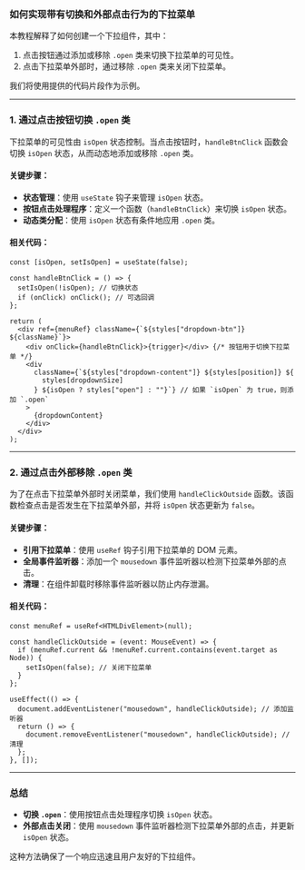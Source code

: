 ### 如何实现带有切换和外部点击行为的下拉菜单

本教程解释了如何创建一个下拉组件，其中：

1. 点击按钮通过添加或移除 `.open` 类来切换下拉菜单的可见性。
2. 点击下拉菜单外部时，通过移除 `.open` 类来关闭下拉菜单。

我们将使用提供的代码片段作为示例。

---

### 1. 通过点击按钮切换 `.open` 类

下拉菜单的可见性由 `isOpen` 状态控制。当点击按钮时，`handleBtnClick` 函数会切换 `isOpen` 状态，从而动态地添加或移除 `.open` 类。

#### 关键步骤：
- **状态管理**：使用 `useState` 钩子来管理 `isOpen` 状态。
- **按钮点击处理程序**：定义一个函数（`handleBtnClick`）来切换 `isOpen` 状态。
- **动态类分配**：使用 `isOpen` 状态有条件地应用 `.open` 类。

#### 相关代码：
```tsx
const [isOpen, setIsOpen] = useState(false);

const handleBtnClick = () => {
  setIsOpen(!isOpen); // 切换状态
  if (onClick) onClick(); // 可选回调
};

return (
  <div ref={menuRef} className={`${styles["dropdown-btn"]} ${className}`}>
    <div onClick={handleBtnClick}>{trigger}</div> {/* 按钮用于切换下拉菜单 */}
    <div
      className={`${styles["dropdown-content"]} ${styles[position]} ${
        styles[dropdownSize]
      } ${isOpen ? styles["open"] : ""}`} // 如果 `isOpen` 为 true，则添加 `.open`
    >
      {dropdownContent}
    </div>
  </div>
);
```

---

### 2. 通过点击外部移除 `.open` 类

为了在点击下拉菜单外部时关闭菜单，我们使用 `handleClickOutside` 函数。该函数检查点击是否发生在下拉菜单外部，并将 `isOpen` 状态更新为 `false`。

#### 关键步骤：
- **引用下拉菜单**：使用 `useRef` 钩子引用下拉菜单的 DOM 元素。
- **全局事件监听器**：添加一个 `mousedown` 事件监听器以检测下拉菜单外部的点击。
- **清理**：在组件卸载时移除事件监听器以防止内存泄漏。

#### 相关代码：
```tsx
const menuRef = useRef<HTMLDivElement>(null);

const handleClickOutside = (event: MouseEvent) => {
  if (menuRef.current && !menuRef.current.contains(event.target as Node)) {
    setIsOpen(false); // 关闭下拉菜单
  }
};

useEffect(() => {
  document.addEventListener("mousedown", handleClickOutside); // 添加监听器
  return () => {
    document.removeEventListener("mousedown", handleClickOutside); // 清理
  };
}, []);
```

---

### 总结

- **切换 `.open`**：使用按钮点击处理程序切换 `isOpen` 状态。
- **外部点击关闭**：使用 `mousedown` 事件监听器检测下拉菜单外部的点击，并更新 `isOpen` 状态。

这种方法确保了一个响应迅速且用户友好的下拉组件。